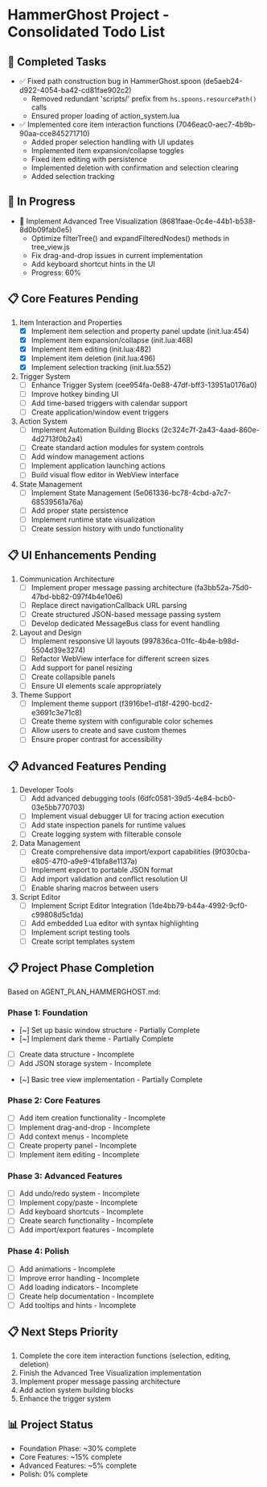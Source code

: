 # HammerGhost Project - Consolidated Todo List

## 🎉 Completed Tasks
- ✅ Fixed path construction bug in HammerGhost.spoon (de5aeb24-d922-4054-ba42-cd81fae902c2)
  - Removed redundant 'scripts/' prefix from `hs.spoons.resourcePath()` calls
  - Ensured proper loading of action_system.lua
- ✅ Implemented core item interaction functions (7046eac0-aec7-4b9b-90aa-cce845271710)
  - Added proper selection handling with UI updates
  - Implemented item expansion/collapse toggles
  - Fixed item editing with persistence
  - Implemented deletion with confirmation and selection clearing
  - Added selection tracking

## 🔄 In Progress
- 🔄 Implement Advanced Tree Visualization (8681faae-0c4e-44b1-b538-8d0b09fab0e5)
  - Optimize filterTree() and expandFilteredNodes() methods in tree_view.js
  - Fix drag-and-drop issues in current implementation
  - Add keyboard shortcut hints in the UI
  - Progress: 60%

## 📋 Core Features Pending
1. Item Interaction and Properties
   - [x] Implement item selection and property panel update (init.lua:454)
   - [x] Implement item expansion/collapse (init.lua:468)
   - [x] Implement item editing (init.lua:482)
   - [x] Implement item deletion (init.lua:496)
   - [x] Implement selection tracking (init.lua:552)

2. Trigger System
   - [ ] Enhance Trigger System (cee954fa-0e88-47df-bff3-13951a0176a0)
   - [ ] Improve hotkey binding UI
   - [ ] Add time-based triggers with calendar support
   - [ ] Create application/window event triggers

3. Action System
   - [ ] Implement Automation Building Blocks (2c324c7f-2a43-4aad-860e-4d2713f0b2a4)
   - [ ] Create standard action modules for system controls
   - [ ] Add window management actions
   - [ ] Implement application launching actions
   - [ ] Build visual flow editor in WebView interface

4. State Management
   - [ ] Implement State Management (5e061336-bc78-4cbd-a7c7-68539561a76a)
   - [ ] Add proper state persistence
   - [ ] Implement runtime state visualization
   - [ ] Create session history with undo functionality

## 📋 UI Enhancements Pending
1. Communication Architecture
   - [ ] Implement proper message passing architecture (fa3bb52a-75d0-47bd-bb82-097f4b4e10e6)
   - [ ] Replace direct navigationCallback URL parsing
   - [ ] Create structured JSON-based message passing system
   - [ ] Develop dedicated MessageBus class for event handling

2. Layout and Design
   - [ ] Implement responsive UI layouts (997836ca-01fc-4b4e-b98d-5504d39e3274)
   - [ ] Refactor WebView interface for different screen sizes
   - [ ] Add support for panel resizing
   - [ ] Create collapsible panels
   - [ ] Ensure UI elements scale appropriately

3. Theme Support
   - [ ] Implement theme support (f3916be1-d18f-4290-bcd2-e3691c3e71c8)
   - [ ] Create theme system with configurable color schemes
   - [ ] Allow users to create and save custom themes
   - [ ] Ensure proper contrast for accessibility

## 📋 Advanced Features Pending
1. Developer Tools
   - [ ] Add advanced debugging tools (6dfc0581-39d5-4e84-bcb0-03e5bb770703)
   - [ ] Implement visual debugger UI for tracing action execution
   - [ ] Add state inspection panels for runtime values
   - [ ] Create logging system with filterable console

2. Data Management
   - [ ] Create comprehensive data import/export capabilities (9f030cba-e805-47f0-a9e9-41bfa8e1137a)
   - [ ] Implement export to portable JSON format
   - [ ] Add import validation and conflict resolution UI
   - [ ] Enable sharing macros between users

3. Script Editor
   - [ ] Implement Script Editor Integration (1de4bb79-b44a-4992-9cf0-c99808d5c1da)
   - [ ] Add embedded Lua editor with syntax highlighting
   - [ ] Implement script testing tools
   - [ ] Create script templates system

## 📋 Project Phase Completion
Based on AGENT_PLAN_HAMMERGHOST.md:

### Phase 1: Foundation
- [~] Set up basic window structure - Partially Complete
- [~] Implement dark theme - Partially Complete
- [ ] Create data structure - Incomplete
- [ ] Add JSON storage system - Incomplete
- [~] Basic tree view implementation - Partially Complete

### Phase 2: Core Features
- [ ] Add item creation functionality - Incomplete
- [ ] Implement drag-and-drop - Incomplete
- [ ] Add context menus - Incomplete
- [ ] Create property panel - Incomplete
- [ ] Implement item editing - Incomplete

### Phase 3: Advanced Features
- [ ] Add undo/redo system - Incomplete
- [ ] Implement copy/paste - Incomplete
- [ ] Add keyboard shortcuts - Incomplete
- [ ] Create search functionality - Incomplete
- [ ] Add import/export features - Incomplete

### Phase 4: Polish
- [ ] Add animations - Incomplete
- [ ] Improve error handling - Incomplete
- [ ] Add loading indicators - Incomplete
- [ ] Create help documentation - Incomplete
- [ ] Add tooltips and hints - Incomplete

## 📋 Next Steps Priority
1. Complete the core item interaction functions (selection, editing, deletion)
2. Finish the Advanced Tree Visualization implementation
3. Implement proper message passing architecture
4. Add action system building blocks
5. Enhance the trigger system

## 📊 Project Status
- Foundation Phase: ~30% complete
- Core Features: ~15% complete
- Advanced Features: ~5% complete
- Polish: 0% complete 
